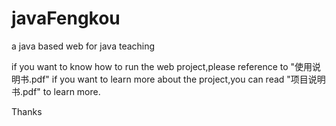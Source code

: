 # javaFengkou
a java based web for java teaching

if you want to know how to run the web project,please reference to "使用说明书.pdf"
if you want to learn more about the project,you can read "项目说明书.pdf" to learn more.

Thanks
